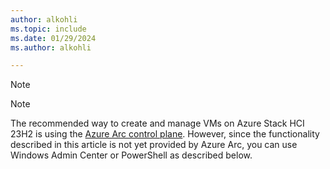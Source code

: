 ```yaml
---
author: alkohli
ms.topic: include
ms.date: 01/29/2024
ms.author: alkohli

---
```


> [!NOTE]
> > [!NOTE]
> The recommended way to create and manage VMs on Azure Stack HCI 23H2 is using the [Azure Arc control plane](/hci/manage/azure-arc-vm-management-overview.md). However, since the functionality described in this article is not yet provided by Azure Arc, you can use Windows Admin Center or PowerShell as described below.
